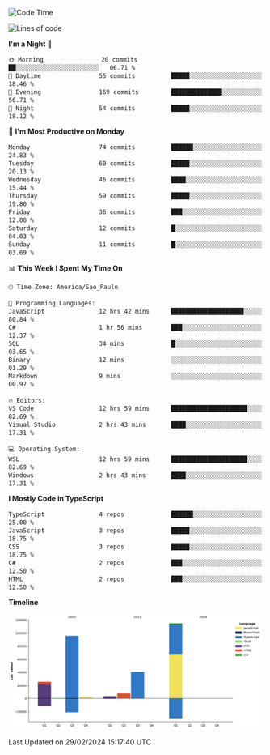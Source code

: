<!--START_SECTION:waka-->
![Code Time](http://img.shields.io/badge/Code%20Time-2%2C328%20hrs%2025%20mins-blue)

![Lines of code](https://img.shields.io/badge/From%20Hello%20World%20I%27ve%20Written-289.4%20thousand%20lines%20of%20code-blue)

**I'm a Night 🦉** 

```text
🌞 Morning                20 commits          ██░░░░░░░░░░░░░░░░░░░░░░░   06.71 % 
🌆 Daytime                55 commits          █████░░░░░░░░░░░░░░░░░░░░   18.46 % 
🌃 Evening                169 commits         ██████████████░░░░░░░░░░░   56.71 % 
🌙 Night                  54 commits          █████░░░░░░░░░░░░░░░░░░░░   18.12 % 
```
📅 **I'm Most Productive on Monday** 

```text
Monday                   74 commits          ██████░░░░░░░░░░░░░░░░░░░   24.83 % 
Tuesday                  60 commits          █████░░░░░░░░░░░░░░░░░░░░   20.13 % 
Wednesday                46 commits          ████░░░░░░░░░░░░░░░░░░░░░   15.44 % 
Thursday                 59 commits          █████░░░░░░░░░░░░░░░░░░░░   19.80 % 
Friday                   36 commits          ███░░░░░░░░░░░░░░░░░░░░░░   12.08 % 
Saturday                 12 commits          █░░░░░░░░░░░░░░░░░░░░░░░░   04.03 % 
Sunday                   11 commits          █░░░░░░░░░░░░░░░░░░░░░░░░   03.69 % 
```


📊 **This Week I Spent My Time On** 

```text
🕑︎ Time Zone: America/Sao_Paulo

💬 Programming Languages: 
JavaScript               12 hrs 42 mins      ████████████████████░░░░░   80.84 % 
C#                       1 hr 56 mins        ███░░░░░░░░░░░░░░░░░░░░░░   12.37 % 
SQL                      34 mins             █░░░░░░░░░░░░░░░░░░░░░░░░   03.65 % 
Binary                   12 mins             ░░░░░░░░░░░░░░░░░░░░░░░░░   01.29 % 
Markdown                 9 mins              ░░░░░░░░░░░░░░░░░░░░░░░░░   00.97 % 

🔥 Editors: 
VS Code                  12 hrs 59 mins      █████████████████████░░░░   82.69 % 
Visual Studio            2 hrs 43 mins       ████░░░░░░░░░░░░░░░░░░░░░   17.31 % 

💻 Operating System: 
WSL                      12 hrs 59 mins      █████████████████████░░░░   82.69 % 
Windows                  2 hrs 43 mins       ████░░░░░░░░░░░░░░░░░░░░░   17.31 % 
```

**I Mostly Code in TypeScript** 

```text
TypeScript               4 repos             ██████░░░░░░░░░░░░░░░░░░░   25.00 % 
JavaScript               3 repos             █████░░░░░░░░░░░░░░░░░░░░   18.75 % 
CSS                      3 repos             █████░░░░░░░░░░░░░░░░░░░░   18.75 % 
C#                       2 repos             ███░░░░░░░░░░░░░░░░░░░░░░   12.50 % 
HTML                     2 repos             ███░░░░░░░░░░░░░░░░░░░░░░   12.50 % 
```



**Timeline**

![Lines of Code chart](https://raw.githubusercontent.com/jonhoffmam/jonhoffmam/master/assets/bar_graph.png)


 Last Updated on 29/02/2024 15:17:40 UTC
<!--END_SECTION:waka-->
